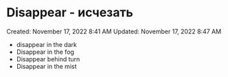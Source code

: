 # Disappear - исчезать

Created: November 17, 2022 8:41 AM
Updated: November 17, 2022 8:47 AM

- disappear in the dark
- Disappear in the fog
- Disappear behind turn
- Disappear in the mist